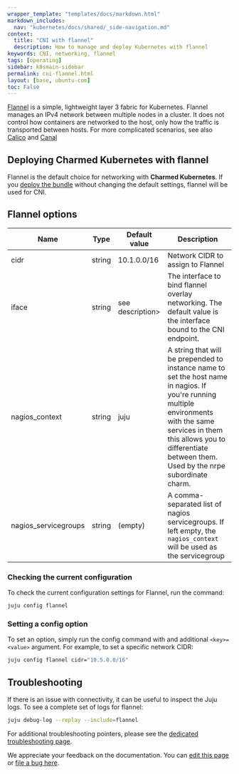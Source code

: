 ```yaml
---
wrapper_template: "templates/docs/markdown.html"
markdown_includes:
  nav: "kubernetes/docs/shared/_side-navigation.md"
context:
  title: "CNI with flannel"
  description: How to manage and deploy Kubernetes with flannel
keywords: CNI, networking, flannel
tags: [operating]
sidebar: k8smain-sidebar
permalink: cni-flannel.html
layout: [base, ubuntu-com]
toc: False
---
```



[Flannel][] is a simple, lightweight layer 3 fabric for Kubernetes. Flannel manages an
IPv4 network between multiple nodes in a cluster. It does not control how containers
are networked to the host, only how the traffic is transported between hosts. For
more complicated scenarios, see also [Calico][] and [Canal][]


## Deploying **Charmed Kubernetes** with flannel

Flannel is the default choice for networking with **Charmed Kubernetes**. If you
[deploy the bundle][quickstart] without changing the default settings,
flannel will be used for CNI.

## Flannel options


| Name                  |  Type     |  Default value | Description  |
|-----------------------|-----------|----------------|--------------|
| cidr                       | string     | 10.1.0.0/16      | Network CIDR to assign to Flannel  |
| iface                      | string     | see description>  |  The interface to bind flannel overlay networking. The default value is the interface bound to the CNI endpoint. |
|  nagios_context |  string |  juju  |  A string that will be prepended to instance name to set the host name in nagios. If you're running multiple environments with the same services in them this allows you to differentiate between them. Used by the nrpe subordinate charm. |
| nagios_servicegroups | string  | (empty)  | A comma-separated list of nagios servicegroups. If left empty, the `nagios_context` will be used as the servicegroup  |

### Checking the current configuration

To check the current configuration settings for Flannel, run the command:

```bash
juju config flannel
```

### Setting a config option

To set an option, simply run the config command with and additional `<key>=<value>` argument. For example, to set a specific network CIDR:

```bash
juju config flannel cidr="10.5.0.0/16"
```

## Troubleshooting

If there is an issue with connectivity, it can be useful to inspect the Juju logs. To
see a complete set of logs for flannel:

```bash
juju debug-log --replay --include=flannel
```

For additional troubleshooting pointers, please see the [dedicated troubleshooting page][troubleshooting].



<!-- LINKS -->

[Flannel]: https://github.com/coreos/flannel
[troubleshooting]: /kubernetes/docs/troubleshooting
[quickstart]:  /kubernetes/docs/quickstart
[install-manual]:  /kubernetes/docs/install-manual
[Calico]: /kubernetes/docs/cni-calico
[Canal]: /kubernetes/docs/cni-canal

<!-- FEEDBACK -->
<div class="p-notification--information">
  <p class="p-notification__response">
    We appreciate your feedback on the documentation. You can
    <a href="https://github.com/charmed-kubernetes/kubernetes-docs/edit/master/pages/k8s/cni-flannel.md" >edit this page</a>
    or
    <a href="https://github.com/charmed-kubernetes/kubernetes-docs/issues/new" >file a bug here</a>.
  </p>
</div>
